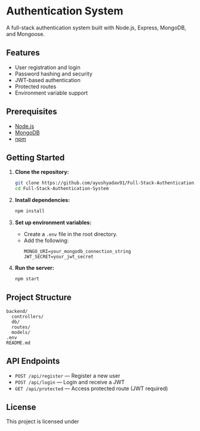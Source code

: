 # Authentication System

A full-stack authentication system built with Node.js, Express, MongoDB, and Mongoose.

## Features

- User registration and login
- Password hashing and security
- JWT-based authentication
- Protected routes
- Environment variable support

## Prerequisites

- [Node.js](https://nodejs.org/)
- [MongoDB](https://www.mongodb.com/)
- [npm](https://www.npmjs.com/)

## Getting Started

1. **Clone the repository:**
   ```bash
   git clone https://github.com/ayushyadav91/Full-Stack-Authentication-System.git
   cd Full-Stack-Authentication-System
   ```

2. **Install dependencies:**
   ```bash
   npm install
   ```

3. **Set up environment variables:**
   - Create a `.env` file in the root directory.
   - Add the following:
     ```
     MONGO_URI=your_mongodb_connection_string
     JWT_SECRET=your_jwt_secret
     ```

4. **Run the server:**
   ```bash
   npm start
   ```

## Project Structure

```
backend/
  controllers/
  db/
  routes/
  models/
.env
README.md
```

## API Endpoints

- `POST /api/register` — Register a new user
- `POST /api/login` — Login and receive a JWT
- `GET /api/protected` — Access protected route (JWT required)

## License

This project is licensed under


